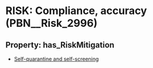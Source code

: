 # RISK: __Compliance, accuracy__ (PBN__Risk_2996)

## Property: has_RiskMitigation

* [Self-quarantine and self-screening](PBN__Mitigation_1253)

